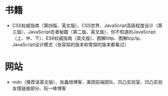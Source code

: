  # 书籍
 - CSS权威指南（第四版、英文版）、CSS世界、JavaScript高级程度设计（第三版）、JavaScript忍者秘籍（第二版、英文版）、你不知道的JavaScript（上、中、下）、ES6权威指南（英文版）、图解http、图解tcp/ip、JavaScript设计模式（张容铭的版本和曾探的版本都看过）
 
 # 网站
 - mdn（推荐读英文版）、张鑫旭博客、美团前端团队、凹凸实验室、凹凸实验友情链接部分、阮一峰博客 
